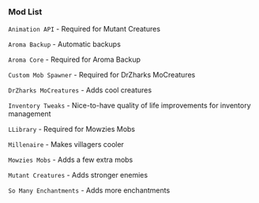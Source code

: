 ### Mod List
`Animation API` - Required for Mutant Creatures

`Aroma Backup` - Automatic backups

`Aroma Core` - Required for Aroma Backup

`Custom Mob Spawner` - Required for DrZharks MoCreatures

`DrZharks MoCreatures` - Adds cool creatures

`Inventory Tweaks` - Nice-to-have quality of life improvements for inventory management

`LLibrary` - Required for Mowzies Mobs

`Millenaire` - Makes villagers cooler

`Mowzies Mobs` - Adds a few extra mobs

`Mutant Creatures` - Adds stronger enemies

`So Many Enchantments` - Adds more enchantments
